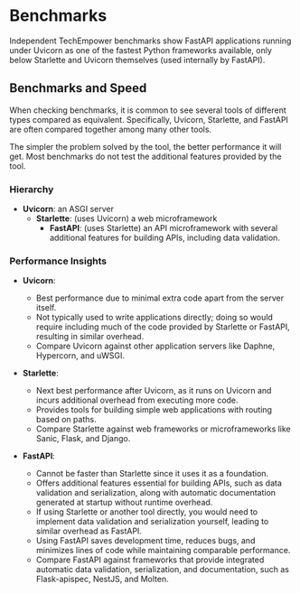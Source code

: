 # Benchmarks

Independent TechEmpower benchmarks show FastAPI applications running under Uvicorn as one of the fastest Python frameworks available, only below Starlette and Uvicorn themselves (used internally by FastAPI).

## Benchmarks and Speed

When checking benchmarks, it is common to see several tools of different types compared as equivalent. Specifically, Uvicorn, Starlette, and FastAPI are often compared together among many other tools.

The simpler the problem solved by the tool, the better performance it will get. Most benchmarks do not test the additional features provided by the tool.

### Hierarchy

- **Uvicorn**: an ASGI server
  - **Starlette**: (uses Uvicorn) a web microframework
    - **FastAPI**: (uses Starlette) an API microframework with several additional features for building APIs, including data validation.

### Performance Insights

- **Uvicorn**:
  - Best performance due to minimal extra code apart from the server itself.
  - Not typically used to write applications directly; doing so would require including much of the code provided by Starlette or FastAPI, resulting in similar overhead.
  - Compare Uvicorn against other application servers like Daphne, Hypercorn, and uWSGI.

- **Starlette**:
  - Next best performance after Uvicorn, as it runs on Uvicorn and incurs additional overhead from executing more code.
  - Provides tools for building simple web applications with routing based on paths.
  - Compare Starlette against web frameworks or microframeworks like Sanic, Flask, and Django.

- **FastAPI**:
  - Cannot be faster than Starlette since it uses it as a foundation.
  - Offers additional features essential for building APIs, such as data validation and serialization, along with automatic documentation generated at startup without runtime overhead.
  - If using Starlette or another tool directly, you would need to implement data validation and serialization yourself, leading to similar overhead as FastAPI.
  - Using FastAPI saves development time, reduces bugs, and minimizes lines of code while maintaining comparable performance.
  - Compare FastAPI against frameworks that provide integrated automatic data validation, serialization, and documentation, such as Flask-apispec, NestJS, and Molten.